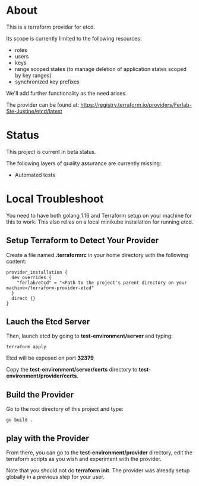 # About

This is a terraform provider for etcd.

Its scope is currently limited to the following resources:
- roles
- users
- keys
- range scoped states (to manage deletion of application states scoped by key ranges)
- synchronized key prefixes

We'll add further functionality as the need arises.

The provider can be found at: https://registry.terraform.io/providers/Ferlab-Ste-Justine/etcd/latest

# Status

This project is current in beta status.

The following layers of quality assurance are currently missing:
- Automated tests

# Local Troubleshoot

You need to have both golang 1.16 and Terraform setup on your machine for this to work. This also relies on a local minikube installation for running etcd.

## Setup Terraform to Detect Your Provider

Create a file named **.terraformrc** in your home directory with the following content:

```
provider_installation {
  dev_overrides {
    "ferlab/etcd" = "<Path to the project's parent directory on your machine>/terraform-provider-etcd"
  }
  direct {}
}
```

## Lauch the Etcd Server

Then, launch etcd by going to **test-environment/server** and typing:

```
terraform apply
```

Etcd will be exposed on port **32379**

Copy the **test-environment/server/certs** directory to **test-environment/provider/certs**.

## Build the Provider

Go to the root directory of this project and type:

```
go build .
```

## play with the Provider

From there, you can go to the **test-environment/provider** directory, edit the terraform scripts as you wish and experiment with the provider.

Note that you should not do **terraform init**. The provider was already setup globally in a previous step for your user.